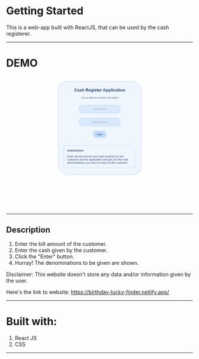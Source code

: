 # Getting Started

This is a web-app built with ReactJS, that can be used by the cash registerer. 

---

# DEMO 

<p align="center" width="100%">
    <img width="50%" src="demo.gif"> 
</p>

---

## Description 

1. Enter the bill amount of the customer.
2. Enter the cash given by the customer.
3. Click the "Enter" button. 
4. Hurray! The denominations to be given are shown.

Disclaimer: This website doesn't store any data and/or information given by the user. 

Here's the link to website:
https://birthday-lucky-finder.netlify.app/

---

# Built with:

1. React JS 
2. CSS

****
